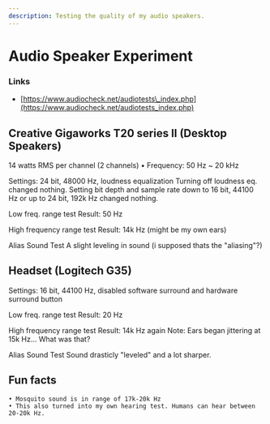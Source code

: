 ```yaml
---
description: Testing the quality of my audio speakers.
---
```


# Audio Speaker Experiment

### Links

* [https://www.audiocheck.net/audiotests\_index.php](https://www.audiocheck.net/audiotests_index.php)

## Creative Gigaworks T20 series II \(Desktop Speakers\)

14 watts RMS per channel \(2 channels\) • Frequency: 50 Hz ~ 20 kHz

Settings: 24 bit, 48000 Hz, loudness equalization Turning off loudness eq. changed nothing. Setting bit depth and sample rate down to 16 bit, 44100 Hz or up to 24 bit, 192k Hz changed nothing.

Low freq. range test Result: 50 Hz

High frequency range test Result: 14k Hz \(might be my own ears\)

Alias Sound Test A slight leveling in sound \(i supposed thats the "aliasing"?\)

## Headset \(Logitech G35\)

Settings: 16 bit, 44100 Hz, disabled software surround and hardware surround button

Low freq. range test Result: 20 Hz

High frequency range test Result: 14k Hz again Note: Ears began jittering at 15k Hz... What was that?

Alias Sound Test Sound drasticly "leveled" and a lot sharper.

## Fun facts

```text
• Mosquito sound is in range of 17k-20k Hz
• This also turned into my own hearing test. Humans can hear between 20-20k Hz.
```


